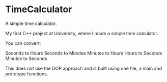# TimeCalculator
A simple time calculator.

My first C++ project at University, where I made a simple time calculator.

You can convert:

Seconds to Hours
Seconds to Minutes
Minutes to Hours
Hours to Seconds
Minutes to Seconds

This does not use the OOP approach and is built using one file, a main and prototype functions.
